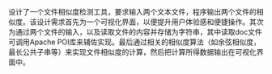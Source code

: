 设计了一个文件相似度检测工具，要求输入两个文本文件，程序输出两个文件的相似度。该设计需求首先为一个可视化界面，以便提升用户体验感和便捷操作。其次为通过两个文件的输入，以及读取文件的内容并存储为字符串，其中读取doc文件可调用Apache POI库来辅佐实现。最后通过相关的相似度算法（如余弦相似度，最长公共子串等）来实现文件相似度的计算，然后把计算所得数据输出在可视化界面中。
